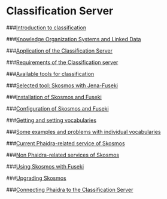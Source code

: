 # Classification Server

###[Introduction to classification](Classification_server/introduction_to_classification.md)

###[Knowledge Organization Systems and Linked Data](Classification_server/knowledge_organization_systems.md)

###[Application of the Classification Server](Classification_server/application_of_the_classification_server.md)

###[Requirements of the Classification server](Classification_server/requirements_of_the_classification_server.md)

###[Available tools for classification](Classification_server/available_tools_for_classification.md)

###[Selected tool: Skosmos with Jena-Fuseki](Classification_server/selected_tool_skosmos_with_jena-fuseki.md)

###[Installation of Skosmos and Fuseki](Classification_server/installation_of_skosmos_and_fuseki.md)

###[Configuration of Skosmos and Fuseki](Classification_server/configuration_of_skosmos_and_fuseki.md)

###[Getting and setting vocabularies](Classification_server/getting_and_setting_vocabularies.md)

###[Some examples and problems with individual vocabularies](Classification_server/some_examples_and_problems_with_individual_vocab.md)

###[Current Phaidra-related service of Skosmos](Classification_server/current_phaidra_related_service_of_skosmos.md)

###[Non Phaidra-related services of Skosmos](Classification_server/non_phaidra-related_services_of_skosmos.md)

###[Using Skosmos with Fuseki](Classification_server/using_skosmos_with_fuseki.md)

###[Upgrading Skosmos](Classification_server/upgrading_skosmos.md)

###[Connecting Phaidra to the Classification Server](Classification_server/connecting_to_phaidra.md)



